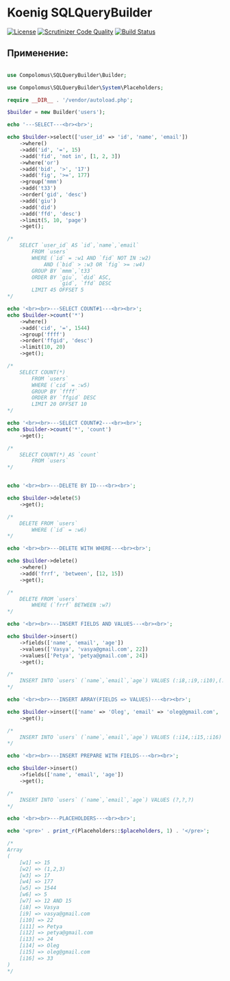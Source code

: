 # Koenig SQLQueryBuilder

[![License](https://img.shields.io/badge/license-GPL%20v.3-blue.svg?style=plastic)](https://www.gnu.org/licenses/gpl-3.0-standalone.html)
[![Scrutinizer Code Quality](https://scrutinizer-ci.com/g/Compolomus/SQLQueryBuilder/badges/quality-score.png?b=master)](https://scrutinizer-ci.com/g/Compolomus/SQLQueryBuilder/?branch=master)
[![Build Status](https://scrutinizer-ci.com/g/Compolomus/SQLQueryBuilder/badges/build.png?b=master)](https://scrutinizer-ci.com/g/Compolomus/SQLQueryBuilder/build-status/master)

## Применение:

```php

use Compolomus\SQLQueryBuilder\Builder;

use Compolomus\SQLQueryBuilder\System\Placeholders;

require __DIR__ . '/vendor/autoload.php';

$builder = new Builder('users');

echo '---SELECT---<br><br>';

echo $builder->select(['user_id' => 'id', 'name', 'email'])
    ->where()
    ->add('id', '=', 15)
    ->add('fid', 'not in', [1, 2, 3])
    ->where('or')
    ->add('bid', '>', '17')
    ->add('fig', '>=', 177)
    ->group('mmm')
    ->add('t33')
    ->order('gid', 'desc')
    ->add('giu')
    ->add('did')
    ->add('ffd', 'desc')
    ->limit(5, 10, 'page')
    ->get();

/*
    SELECT `user_id` AS `id`,`name`,`email`
        FROM `users`
        WHERE (`id` = :w1 AND `fid` NOT IN :w2)
            AND (`bid` > :w3 OR `fig` >= :w4)
        GROUP BY `mmm`,`t33`
        ORDER BY `giu`, `did` ASC,
                 `gid`, `ffd` DESC
        LIMIT 45 OFFSET 5
*/

echo '<br><br>---SELECT COUNT#1---<br><br>';
echo $builder->count('*')
    ->where()
    ->add('cid', '=', 1544)
    ->group('ffff')
    ->order('ffgid', 'desc')
    ->limit(10, 20)
    ->get();

/*
    SELECT COUNT(*)
        FROM `users`
        WHERE (`cid` = :w5)
        GROUP BY `ffff`
        ORDER BY `ffgid` DESC
        LIMIT 20 OFFSET 10
*/

echo '<br><br>---SELECT COUNT#2---<br><br>';
echo $builder->count('*', 'count')
    ->get();

/*
    SELECT COUNT(*) AS `count`
        FROM `users`
*/


echo '<br><br>---DELETE BY ID---<br><br>';

echo $builder->delete(5)
    ->get();

/*
    DELETE FROM `users`
        WHERE (`id` = :w6)
*/

echo '<br><br>---DELETE WITH WHERE---<br><br>';

echo $builder->delete()
    ->where()
    ->add('frrf', 'between', [12, 15])
    ->get();

/*
    DELETE FROM `users`
        WHERE (`frrf` BETWEEN :w7)
*/

echo '<br><br>---INSERT FIELDS AND VALUES---<br><br>';

echo $builder->insert()
    ->fields(['name', 'email', 'age'])
    ->values(['Vasya', 'vasya@gmail.com', 22])
    ->values(['Petya', 'petya@gmail.com', 24])
    ->get();

/*
    INSERT INTO `users` (`name`,`email`,`age`) VALUES (:i8,:i9,:i10),(:i11,:i12,:i13)
*/

echo '<br><br>---INSERT ARRAY(FIELDS => VALUES)---<br><br>';

echo $builder->insert(['name' => 'Oleg', 'email' => 'oleg@gmail.com', 'age' => 33])
    ->get();

/*
    INSERT INTO `users` (`name`,`email`,`age`) VALUES (:i14,:i15,:i16)
*/

echo '<br><br>---INSERT PREPARE WITH FIELDS---<br><br>';

echo $builder->insert()
    ->fields(['name', 'email', 'age'])
    ->get();

/*
    INSERT INTO `users` (`name`,`email`,`age`) VALUES (?,?,?)
*/

echo '<br><br>---PLACEHOLDERS---<br><br>';

echo '<pre>' . print_r(Placeholders::$placeholders, 1) . '</pre>';

/*
Array
(
    [w1] => 15
    [w2] => (1,2,3)
    [w3] => 17
    [w4] => 177
    [w5] => 1544
    [w6] => 5
    [w7] => 12 AND 15
    [i8] => Vasya
    [i9] => vasya@gmail.com
    [i10] => 22
    [i11] => Petya
    [i12] => petya@gmail.com
    [i13] => 24
    [i14] => Oleg
    [i15] => oleg@gmail.com
    [i16] => 33
)
*/

```


